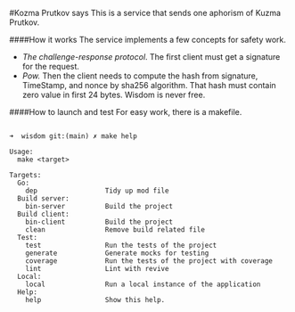 #Kozma Prutkov says
This is a service that sends one aphorism of Kuzma Prutkov.

####How it works
The service implements a few concepts for safety work.
- *The challenge-response protocol*. The first client must get a signature for the request.
- *Pow.* Then the client needs to compute the hash from signature, TimeStamp, and nonce by sha256 algorithm. That hash must contain zero value in first 24 bytes. Wisdom is never free.

####How to launch and test
For easy work, there is a makefile.
```shell

➜  wisdom git:(main) ✗ make help

Usage:
  make <target>

Targets:
  Go:
    dep                 Tidy up mod file
  Build server:
    bin-server          Build the project
  Build client:
    bin-client          Build the project
    clean               Remove build related file
  Test:
    test                Run the tests of the project
    generate            Generate mocks for testing
    coverage            Run the tests of the project with coverage
    lint                Lint with revive
  Local:
    local               Run a local instance of the application
  Help:
    help                Show this help.

```